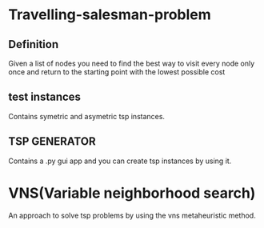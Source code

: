 # Travelling-salesman-problem

## Definition
Given a list of nodes you need to find the best way to visit every node only once and return to the starting point with the lowest possible cost


## test instances

Contains symetric and asymetric tsp instances.

## TSP GENERATOR

Contains a .py gui app and you can create tsp instances by using it.

# VNS(Variable neighborhood search)

An approach to solve tsp problems by using the vns metaheuristic method.

